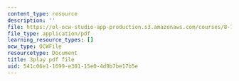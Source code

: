 ```yaml
---
content_type: resource
description: ''
file: https://ol-ocw-studio-app-production.s3.amazonaws.com/courses/8-701-introduction-to-nuclear-and-particle-physics-fall-2020/541c06e11699e30115e04d9b7be17b5e_lF-LM9CdiVk.pdf
file_type: application/pdf
learning_resource_types: []
ocw_type: OCWFile
resourcetype: Document
title: 3play pdf file
uid: 541c06e1-1699-e301-15e0-4d9b7be17b5e
---
```


